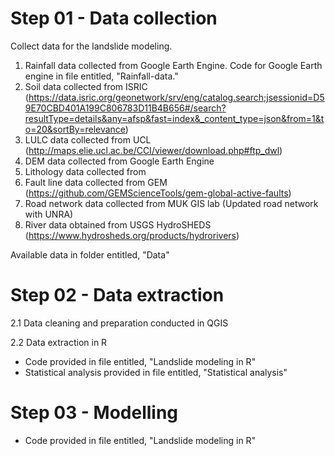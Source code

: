 # Step 01 - Data collection
Collect data for the landslide modeling.
1. Rainfall data collected from Google Earth Engine. Code for Google Earth engine in file entitled, "Rainfall-data."
2. Soil data collected from ISRIC (https://data.isric.org/geonetwork/srv/eng/catalog.search;jsessionid=D59E70CBD401A199C806783D11B4B656#/search?resultType=details&any=afsp&fast=index&_content_type=json&from=1&to=20&sortBy=relevance)
3. LULC data collected from UCL (http://maps.elie.ucl.ac.be/CCI/viewer/download.php#ftp_dwl)
4. DEM data collected from Google Earth Engine
5. Lithology data collected from
6. Fault line data collected from GEM (https://github.com/GEMScienceTools/gem-global-active-faults)
7. Road network data collected from MUK GIS lab (Updated road network with UNRA)
8. River data obtained from USGS HydroSHEDS (https://www.hydrosheds.org/products/hydrorivers)

Available data in folder entitled, "Data"

# Step 02 - Data extraction
2.1 Data cleaning and preparation conducted in QGIS

2.2 Data extraction in R
- Code provided in file entitled, "Landslide modeling in R"
- Statistical analysis provided in file entitled, "Statistical analysis"

# Step 03 - Modelling
- Code provided in file entitled, "Landslide modeling in R"
